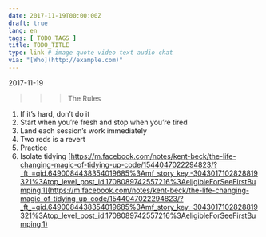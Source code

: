 ```yaml
---
date: 2017-11-19T00:00:00Z
draft: true
lang: en
tags: [ TODO_TAGS ]
title: TODO_TITLE
type: link # image quote video text audio chat
via: "[Who](http://example.com)"
---
```



2017-11-19

>>> The Rules

1. If it’s hard, don’t do it
2. Start when you’re fresh and stop when you’re tired
3. Land each session’s work immediately
4. Two reds is a revert
5. Practice
6. Isolate tidying
[https://m.facebook.com/notes/kent-beck/the-life-changing-magic-of-tidying-up-code/1544047022294823/?_ft_=qid.6490084438354019685%3Amf_story_key.-3043017102828819321%3Atop_level_post_id.1708089742557216%3AeligibleForSeeFirstBumping.1](https://m.facebook.com/notes/kent-beck/the-life-changing-magic-of-tidying-up-code/1544047022294823/?_ft_=qid.6490084438354019685%3Amf_story_key.-3043017102828819321%3Atop_level_post_id.1708089742557216%3AeligibleForSeeFirstBumping.1)


